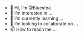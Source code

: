 - 👋 Hi, I’m @Bluestea
- 👀 I’m interested in ...
- 🌱 I’m currently learning ...
- 💞️ I’m looking to collaborate on ...
- 📫 How to reach me ...

<!---
Bluestea/Bluestea is a ✨ special ✨ repository because its `README.md` (this file) appears on your GitHub profile.
You can click the Preview link to take a look at your changes.
--->
